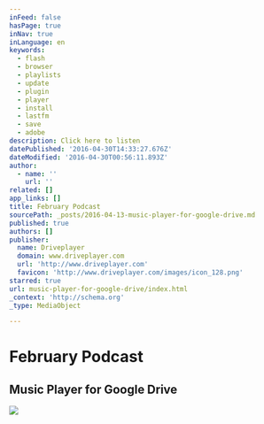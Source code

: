 ```yaml
---
inFeed: false
hasPage: true
inNav: true
inLanguage: en
keywords:
  - flash
  - browser
  - playlists
  - update
  - plugin
  - player
  - install
  - lastfm
  - save
  - adobe
description: Click here to listen
datePublished: '2016-04-30T14:33:27.676Z'
dateModified: '2016-04-30T00:56:11.893Z'
author:
  - name: ''
    url: ''
related: []
app_links: []
title: February Podcast
sourcePath: _posts/2016-04-13-music-player-for-google-drive.md
published: true
authors: []
publisher:
  name: Driveplayer
  domain: www.driveplayer.com
  url: 'http://www.driveplayer.com'
  favicon: 'http://www.driveplayer.com/images/icon_128.png'
starred: true
url: music-player-for-google-drive/index.html
_context: 'http://schema.org'
_type: MediaObject

---
```

# February Podcast

<article style=""><h1>Music Player for Google Drive</h1><img src="https://s3-us-west-2.amazonaws.com/the-grid-img/p/8b6b88b388baa4161fb1f7247bf58474df6b9a15.png" /></article>